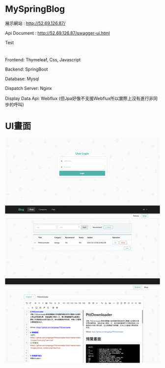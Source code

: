 # MySpringBlog
展示網站 : http://52.69.126.87/ 

Api Document : http://52.69.126.87/swagger-ui.html

Test
# 

Frontend: Thymeleaf, Css, Javascript 

Backend: SpringBoot 

Database: Mysql 

Dispatch Server: Nginx 

Display Data Api: Webflux (但Jpa好像不支援Webflux所以實際上沒有進行非同步的呼叫)




# UI畫面
![登入畫面](https://github.com/pingdogs/MySpringBlog/blob/main/UI/Login.png)
![後台畫面](https://github.com/pingdogs/MySpringBlog/blob/main/UI/blog.png)
![Blog新增畫面](https://github.com/pingdogs/MySpringBlog/blob/main/UI/blog-input.png)






